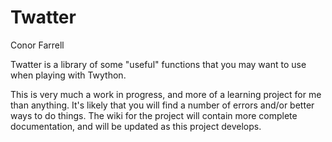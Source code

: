 Twatter
=======
Conor Farrell

Twatter is a library of some "useful" functions that you may want to use when playing with Twython.

This is very much a work in progress, and more of a learning project for me than anything. It's likely that you will find a number of errors and/or better ways to do things. The wiki for the project will contain more complete documentation, and will be updated as this project develops.
